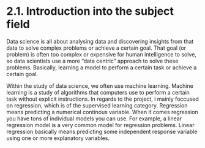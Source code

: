 <h1>2.1. Introduction into the subject field</h1>

Data science is all about analysing data and discovering insights from that data to solve complex problems or achieve a certain goal. That goal (or problem) is often too complex or expensive for human intelligence to solve, so data scientists use a more “data centric” approach to solve these problems. Basically, learning a model to perform a certain task or achieve a certain goal.

Within the study of data science, we often use machine learning. Machine learning is a study of algorithms that computers use to perform a certain task without explicit instructions. In regards to the project, i mainly foccused on regression, which is of the supervised learning category. Regression means predicting a numerical continous variable. When it comes regression you have tons of individual models you can use. For example, a linear regression model is a very common model for regression problems. Linear regression basically means predicting some independent response variable using one or more explanatory variables. 




